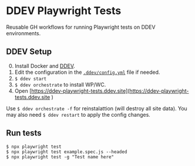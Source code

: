 # DDEV Playwright Tests
Reusable GH workflows for running Playwright tests on DDEV environments.

## DDEV Setup

0. Install Docker and [DDEV](https://ddev.readthedocs.io/en/stable/).
1. Edit the configuration in the [`.ddev/config.yml`](.ddev/config.yaml) file if needed.
2. `$ ddev start`
3. `$ ddev orchestrate` to install WP/WC.
4. Open [https://ddev-playwright-tests.ddev.site](https://ddev-playwright-tests.ddev.site  )

Use `$ ddev orchestrate -f` for reinstalattion (will destroy all site data).
You may also need `$ ddev restart` to apply the config changes.

## Run tests
```
$ npx playwright test
$ npx playwright test example.spec.js --headed
$ npx playwright test -g "Test name here"
```
